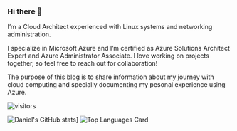 ### Hi there 👋

<!--
**daniel-fv/daniel-fv** is a ✨ _special_ ✨ repository because its `README.md` (this file) appears on your GitHub profile.

Here are some ideas to get you started:

- 🔭 I’m currently working on ...
- 🌱 I’m currently learning ...
- 👯 I’m looking to collaborate on ...
- 🤔 I’m looking for help with ...
- 💬 Ask me about ...
- 📫 How to reach me: ...
- 😄 Pronouns: ...
- ⚡ Fun fact: ...
-->

I’m a Cloud Architect experienced with Linux systems and networking administration.

I specialize in Microsoft Azure and I’m certified as Azure Solutions Architect Expert and Azure Administrator Associate. I love working on projects together, so feel free to reach out for collaboration!

The purpose of this blog is to share information about my journey with cloud computing and specially documenting my pesonal experience using Azure.

![visitors](https://visitor-badge.glitch.me/badge?page_id=daniel-fv.daniel-fv)

![Daniel's GitHub stats](https://github-readme-stats.vercel.app/api?username=daniel-fv)]
![Top Languages Card](https://github-readme-stats.vercel.app/api/top-langs/?username=daniel-fv&layout=compact&theme=highcontrast&show_icons=true)

